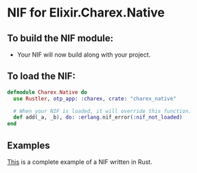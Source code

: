 # NIF for Elixir.Charex.Native

## To build the NIF module:

- Your NIF will now build along with your project.

## To load the NIF:

```elixir
defmodule Charex.Native do
  use Rustler, otp_app: :charex, crate: "charex_native"

  # When your NIF is loaded, it will override this function.
  def add(_a, _b), do: :erlang.nif_error(:nif_not_loaded)
end
```

## Examples

[This](https://github.com/rusterlium/NifIo) is a complete example of a NIF written in Rust.
